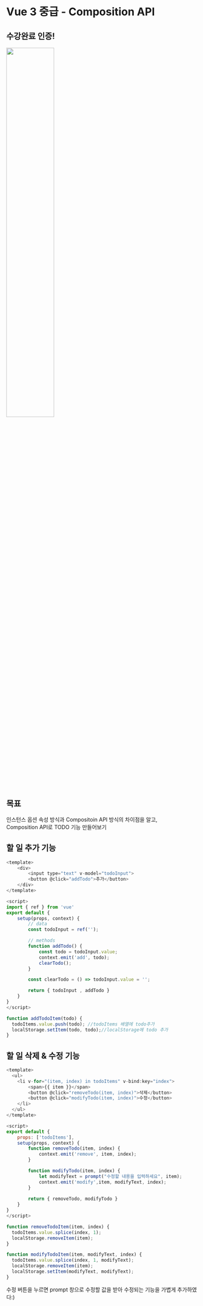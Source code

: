 # Vue 3 중급 - Composition API

## 수강완료 인증!
<img src="https://github.com/teon98/Composition-API/assets/49816869/18bc5b9c-5ac2-456c-a9cc-ee6ecc66eecc" width="50%"/>

## 목표
인스턴스 옵션 속성 방식과 Compositoin API 방식의 차이점을 알고, <br/>
Composition API로 TODO 기능 만들어보기

## 할 일 추가 기능
```javascript
<template>
    <div>
        <input type="text" v-model="todoInput">
        <button @click="addTodo">추가</button>
    </div>
</template>

<script>
import { ref } from 'vue'
export default {
    setup(props, context) {
        // data
        const todoInput = ref('');

        // methods
        function addTodo() {
            const todo = todoInput.value;
            context.emit('add', todo);
            clearTodo();
        }

        const clearTodo = () => todoInput.value = '';

        return { todoInput , addTodo }
    }
}
</script>
```
```javascript
function addTodoItem(todo) {
  todoItems.value.push(todo); //todoItems 배열에 todo추가
  localStorage.setItem(todo, todo);//localStorage에 todo 추가
}
```

## 할 일 삭제 & 수정 기능
```javascript
<template>
  <ul>
    <li v-for="(item, index) in todoItems" v-bind:key="index">
        <span>{{ item }}</span>
        <button @click="removeTodo(item, index)">삭제</button>
        <button @click="modifyTodo(item, index)">수정</button>
    </li>
  </ul>
</template>

<script>
export default {
    props: ['todoItems'],
    setup(props, context) {
        function removeTodo(item, index) {
            context.emit('remove', item, index);
        }

        function modifyTodo(item, index) {
            let modifyText = prompt("수정할 내용을 입력하세요", item);
            context.emit('modify',item, modifyText, index);
        }
        
        return { removeTodo, modifyTodo }
    }
}
</script>
```
```javascript
function removeTodoItem(item, index) {
  todoItems.value.splice(index, 1);
  localStorage.removeItem(item);
}

function modifyTodoItem(item, modifyText, index) {
  todoItems.value.splice(index, 1, modifyText);
  localStorage.removeItem(item);
  localStorage.setItem(modifyText, modifyText);
}
```
수정 버튼을 누르면 prompt 창으로 수정할 값을 받아 수정되는 기능을 가볍게 추가하였다:)
